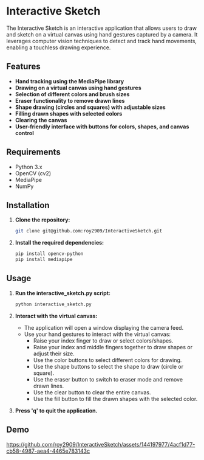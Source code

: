 # Interactive Sketch

The Interactive Sketch is an interactive application that allows users to draw and sketch on a virtual canvas using hand gestures captured by a camera. It leverages computer vision techniques to detect and track hand movements, enabling a touchless drawing experience.

## Features

- **Hand tracking using the MediaPipe library**
- **Drawing on a virtual canvas using hand gestures**
- **Selection of different colors and brush sizes**
- **Eraser functionality to remove drawn lines**
- **Shape drawing (circles and squares) with adjustable sizes**
- **Filling drawn shapes with selected colors**
- **Clearing the canvas**
- **User-friendly interface with buttons for colors, shapes, and canvas control**

## Requirements

- Python 3.x
- OpenCV (cv2)
- MediaPipe
- NumPy

## Installation

1. **Clone the repository:**
    ```sh
    git clone git@github.com:roy2909/InteractiveSketch.git
    ```

2. **Install the required dependencies:**
    ```sh
    pip install opencv-python
    pip install mediapipe
    ```

## Usage

1. **Run the interactive_sketch.py script:**
    ```sh
    python interactive_sketch.py
    ```

2. **Interact with the virtual canvas:**
    - The application will open a window displaying the camera feed.
    - Use your hand gestures to interact with the virtual canvas:
        - Raise your index finger to draw or select colors/shapes.
        - Raise your index and middle fingers together to draw shapes or adjust their size.
        - Use the color buttons to select different colors for drawing.
        - Use the shape buttons to select the shape to draw (circle or square).
        - Use the eraser button to switch to eraser mode and remove drawn lines.
        - Use the clear button to clear the entire canvas.
        - Use the fill button to fill the drawn shapes with the selected color.

3. **Press 'q' to quit the application.**
   

## Demo

https://github.com/roy2909/InteractiveSketch/assets/144197977/4acf1d77-cb58-4987-aea4-4465e783143c
